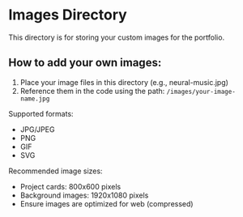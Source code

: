 # Images Directory

This directory is for storing your custom images for the portfolio.

## How to add your own images:

1. Place your image files in this directory (e.g., neural-music.jpg)
2. Reference them in the code using the path: `/images/your-image-name.jpg`

Supported formats:
- JPG/JPEG
- PNG
- GIF
- SVG

Recommended image sizes:
- Project cards: 800x600 pixels
- Background images: 1920x1080 pixels
- Ensure images are optimized for web (compressed)
